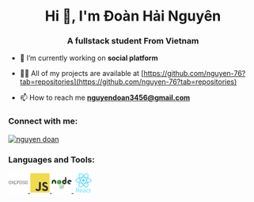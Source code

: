<h1 align="center">Hi 👋, I'm Đoàn Hải Nguyên</h1>
<h3 align="center">A fullstack student From Vietnam</h3>

- 🔭 I’m currently working on **social platform**

- 👨‍💻 All of my projects are available at [https://github.com/nguyen-76?tab=repositories](https://github.com/nguyen-76?tab=repositories)

- 📫 How to reach me **nguyendoan3456@gmail.com**

<h3 align="left">Connect with me:</h3>
<p align="left">
<a href="www.linkedin.com/nguyen-doan-212a00219" target="blank"><img align="center" src="https://raw.githubusercontent.com/rahuldkjain/github-profile-readme-generator/master/src/images/icons/Social/linked-in-alt.svg" alt="nguyen doan" height="30" width="40" /></a>
</p>

<h3 align="left">Languages and Tools:</h3>
<p align="left"> <a href="https://expressjs.com" target="_blank" rel="noreferrer"> <img src="https://raw.githubusercontent.com/devicons/devicon/master/icons/express/express-original-wordmark.svg" alt="express" width="40" height="40"/> </a> <a href="https://developer.mozilla.org/en-US/docs/Web/JavaScript" target="_blank" rel="noreferrer"> <img src="https://raw.githubusercontent.com/devicons/devicon/master/icons/javascript/javascript-original.svg" alt="javascript" width="40" height="40"/> </a> <a href="https://nodejs.org" target="_blank" rel="noreferrer"> <img src="https://raw.githubusercontent.com/devicons/devicon/master/icons/nodejs/nodejs-original-wordmark.svg" alt="nodejs" width="40" height="40"/> </a> <a href="https://reactjs.org/" target="_blank" rel="noreferrer"> <img src="https://raw.githubusercontent.com/devicons/devicon/master/icons/react/react-original-wordmark.svg" alt="react" width="40" height="40"/> </a> </p>
